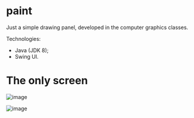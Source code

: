# paint

Just a simple drawing panel, developed in the computer graphics classes.

Technologies:
  * Java (JDK 8);
  * Swing UI.

# The only screen
![image](https://user-images.githubusercontent.com/43590504/116177819-e2a5b200-a6ea-11eb-9f16-3927f8ffa4d5.png)

![image](https://user-images.githubusercontent.com/43590504/116178866-a5daba80-a6ec-11eb-9b1a-f1138690ffeb.png)
